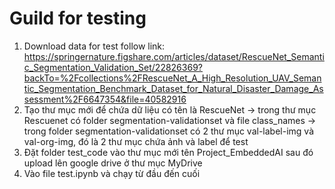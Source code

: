 # Guild for testing
1. Download data for test follow link: https://springernature.figshare.com/articles/dataset/RescueNet_Semantic_Segmentation_Validation_Set/22826369?backTo=%2Fcollections%2FRescueNet_A_High_Resolution_UAV_Semantic_Segmentation_Benchmark_Dataset_for_Natural_Disaster_Damage_Assessment%2F6647354&file=40582916
2. Tạo thư mục mới để chứa dữ liệu có tên là RescueNet -> trong thư mục Rescuenet có folder segmentation-validationset và file class_names -> trong folder segmentation-validationset có 2 thư mục val-label-img và val-org-img, đó là 2 thư mục chứa ảnh và label để test
3. Đặt folder test_code vào thư mục mới tên Project_EmbeddedAI sau đó upload lên google drive ở thư mục MyDrive
4. Vào file test.ipynb và chạy từ đầu đến cuối
